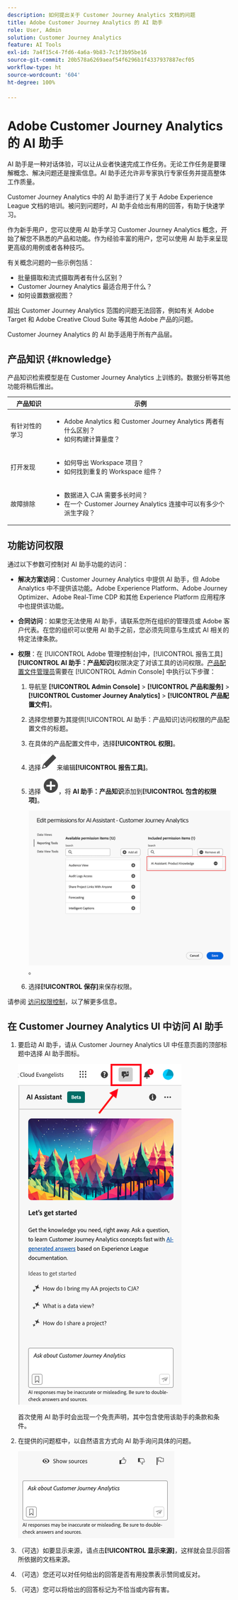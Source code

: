 ```yaml
---
description: 如何提出关于 Customer Journey Analytics 文档的问题
title: Adobe Customer Journey Analytics 的 AI 助手
role: User, Admin
solution: Customer Journey Analytics
feature: AI Tools
exl-id: 7a4f15c4-7fd6-4a6a-9b83-7c1f3b95be16
source-git-commit: 20b578a6269aeaf54f6296b1f4337937887ecf05
workflow-type: ht
source-wordcount: '604'
ht-degree: 100%

---
```



# Adobe Customer Journey Analytics 的 AI 助手

AI 助手是一种对话体验，可以让从业者快速完成工作任务。无论工作任务是要理解概念、解决问题还是搜索信息。AI 助手还允许非专家执行专家任务并提高整体工作质量。

Customer Journey Analytics 中的 AI 助手进行了关于 Adobe Experience League 文档的培训。被问到问题时，AI 助手会给出有用的回答，有助于快速学习。

作为新手用户，您可以使用 AI 助手学习 Customer Journey Analytics 概念，开始了解您不熟悉的产品和功能。作为经验丰富的用户，您可以使用 AI 助手来呈现更高级的用例或者各种技巧。

有关概念问题的一些示例包括：

* 批量摄取和流式摄取两者有什么区别？
* Customer Journey Analytics 最适合用于什么？
* 如何设置数据视图？

超出 Customer Journey Analytics 范围的问题无法回答，例如有关 Adobe Target 和 Adobe Creative Cloud Suite 等其他 Adobe 产品的问题。

Customer Journey Analytics 的 AI 助手适用于所有产品层。

## 产品知识 {#knowledge}

产品知识检索模型是在 Customer Journey Analytics 上训练的。数据分析等其他功能将稍后推出。

| 产品知识 | 示例 |
| --- | --- |
| 有针对性的学习 | <ul><li>Adobe Analytics 和 Customer Journey Analytics 两者有什么区别？</li><li>如何构建计算量度？</li></ul> |
| 打开发现 | <ul><li>如何导出 Workspace 项目？</li><li>如何找到重复的 Workspace 组件？</li></ul> |
| 故障排除 | <ul><li>数据进入 CJA 需要多长时间？</li><li>在一个 Customer Journey Analytics 连接中可以有多少个派生字段？</li></ul> |

## 功能访问权限

通过以下参数可控制对 AI 助手功能的访问：

* **解决方案访问**：Customer Journey Analytics 中提供 AI 助手，但 Adobe Analytics 中不提供该功能。Adobe Experience Platform、Adobe Journey Optimizer、Adobe Real-Time CDP 和其他 Experience Platform 应用程序中也提供该功能。

* **合同访问**：如果您无法使用 AI 助手，请联系您所在组织的管理员或 Adobe 客户代表。在您的组织可以使用 AI 助手之前，您必须先同意与生成式 AI 相关的特定法律条款。

* **权限**：在 [!UICONTROL Adobe 管理控制台]中，[!UICONTROL 报告工具] **[!UICONTROL AI 助手：产品知识]**&#x200B;权限决定了对该工具的访问权限。[产品配置文件管理员](https://helpx.adobe.com/cn/enterprise/using/manage-product-profiles.html)需要在 [!UICONTROL Admin Console] 中执行以下步骤：
   1. 导航至 **[!UICONTROL Admin Console]** > **[!UICONTROL 产品和服务]** > **[!UICONTROL Customer Journey Analytics]** > **[!UICONTROL 产品配置文件]**。
   1. 选择您想要为其提供[!UICONTROL AI 助手：产品知识]访问权限的产品配置文件的标题。
   1. 在具体的产品配置文件中，选择&#x200B;**[!UICONTROL 权限]**。
   1. 选择![编辑](/help/assets/icons/Edit.svg)来编辑&#x200B;**[!UICONTROL 报告工具]**。
   1. 选择 ![AddCircle](/help/assets/icons/AddCircle.svg)，将 **AI 助手：产品知识**&#x200B;添加到&#x200B;**[!UICONTROL 包含的权限项]**。

      ![添加权限](assets/ai-assistant-permissions.png)。

   1. 选择&#x200B;**[!UICONTROL 保存]**&#x200B;来保存权限。

请参阅 [访问权限控制](/help/technotes/access-control.md#access-control)，以了解更多信息。

## 在 Customer Journey Analytics UI 中访问 AI 助手

1. 要启动 AI 助手，请从 Customer Journey Analytics UI 中任意页面的顶部标题中选择 AI 助手图标。

   ![AI 助手图标](assets/ai-asst1.png)

   首次使用 AI 助手时会出现一个免责声明，其中包含使用该助手的条款和条件。

1. 在提供的问题框中，以自然语言方式向 AI 助手询问具体的问题。

   ![问题框](assets/ai-asst2.png)

1. （可选）如要显示来源，请点击&#x200B;**[!UICONTROL 显示来源]**，这样就会显示回答所依据的文档来源。

1. （可选）您还可以对任何给出的回答是否有用投票表示赞同或反对。

1. （可选）您可以将给出的回答标记为不恰当或内容有害。
